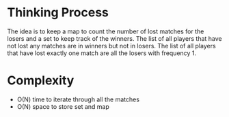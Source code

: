 # Thinking Process 

The idea is to keep a map to count the number of lost matches for the losers and a set to keep track of the winners.
The list of all players that have not lost any matches are in winners but not in losers.
The list of all players that have lost exactly one match are all the losers with frequency 1.

# Complexity

* O(N) time to iterate through all the matches
* O(N) space to store set and map
